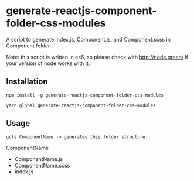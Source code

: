 # generate-reactjs-component-folder-css-modules
A script to generate index.js, Component.js, and Component.scss in Component folder.

Note: this script is written in es6, so please check with http://node.green/ if your version of node works with it.

## Installation

```
npm install -g generate-reactjs-component-folder-css-modules
```

```
yarn global generate-reactjs-component-folder-css-modules
```

## Usage
```
gcls ComponentName -> generates this folder structure:
```
ComponentName
  - ComponentName.js
  - ComponentName.scss
  - index.js
